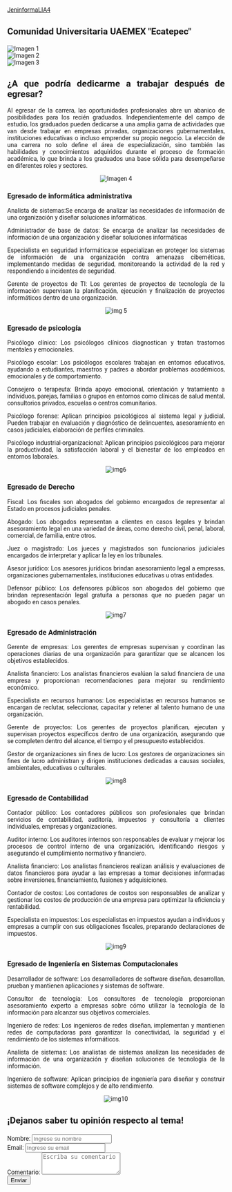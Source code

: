 <!DOCTYPE html>
<html lang="es">
<head>
    <meta charset="UTF-8">
    <meta name="viewport" content="width=device-width, initial-scale=1.0">
    <title>UAEMEX</title>
    <!-- Enlace a Google Fonts -->
    <link href="https://fonts.googleapis.com/css2?family=Roboto:wght@400;700&display=swap" rel="stylesheet">
    <!-- Enlace a Bootstrap CSS -->
    <link href="https://stackpath.bootstrapcdn.com/bootstrap/4.5.2/css/bootstrap.min.css" rel="stylesheet">
    <style>
        /* Estilo personalizado */
        body {
            font-family: 'Roboto', sans-serif;
            padding-top: 50px;
        } 
        .section-title {
            margin-top: 30px;
            margin-bottom: 20px;
        }
    </style>
</head>
<body>
<!-- Barra de navegación -->
<nav class="navbar navbar-expand-lg navbar-dark bg-dark fixed-top">
    <a class="navbar-brand" href="#">JeninformaLIA4</a>
</nav>

<!-- Sección de Imágenes -->
<div class="container mt-9">
    <h2 class="section-title">Comunidad Universitaria UAEMEX "Ecatepec"</h2>
    <div class="row">
        <div class="col-md-3">
            <img src="/imagenes/5.png" class="img-fluid" alt="Imagen 1">
        </div>
        <div class="col-md-3">
            <img src="https://image.freepik.com/vector-gratis/gente-plana-haciendo-preguntas-ilustracion_23-2148910626.jpg" class="img-fluid" alt="Imagen 2">
        </div>
        <div class="col-md-3">
            <img src="/imagenes/4.png" class="img-fluid" alt="Imagen 3">
        </div>
    </div>
</div>
 <!-- Sección de Información -->
 <div class="container mt-5" align="justify">
    <h2>¿A que podría dedicarme a trabajar después de egresar?</h2>
 <p>Al egresar de la carrera, las oportunidades profesionales abre un abanico de posibilidades para los recién graduados. Independientemente del campo de estudio, los graduados pueden dedicarse a una amplia gama de actividades que van desde trabajar en empresas privadas, organizaciones gubernamentales, instituciones educativas o incluso emprender su propio negocio. La elección de una carrera no solo define el área de especialización, sino también las habilidades y conocimientos adquiridos durante el proceso de formación académica, lo que brinda a los graduados una base sólida para desempeñarse en diferentes roles y sectores.</p>
 <center><img src="/imagenes/2.jpg" class="col-md-4" alt="Imagen 4"></center>
</div>
<div class="container" align="justify">
        <h3>Egresado de informática administrativa</h3>
            <p>Analista de sistemas:Se encarga de analizar las necesidades de información de una organización y diseñar soluciones informáticas. </p>
            <p>Administrador de base de datos: Se encarga de analizar las necesidades de información de una organización y diseñar soluciones informáticas</p>
            <p>Especialista en seguridad informática:se especializan en proteger los sistemas de información de una organización contra amenazas cibernéticas, implementando medidas de seguridad, monitoreando la actividad de la red y respondiendo a incidentes de seguridad.</p>
            <p>Gerente de proyectos de TI: Los gerentes de proyectos de tecnología de la información supervisan la planificación, ejecución y finalización de proyectos informáticos dentro de una organización.</p>
            <center><img src="http://www.dicyt.com/data/74/1974.jpg" class="col-md-4" alt="img 5"></center>
<div class="container" align="justify">
    <h3>Egresado de psicología </h3>
            <p>Psicólogo clínico: Los psicólogos clínicos diagnostican y tratan trastornos mentales y emocionales.</p>
            <p>Psicólogo escolar: Los psicólogos escolares trabajan en entornos educativos, ayudando a estudiantes, maestros y padres a abordar problemas académicos, emocionales y de comportamiento.</p>
            <p>Consejero o terapeuta: Brinda apoyo emocional, orientación y tratamiento a individuos, parejas, familias o grupos en entornos como clínicas de salud mental, consultorios privados, escuelas o centros comunitarios.</p>
            <p>Psicólogo forense: Aplican principios psicológicos al sistema legal y judicial, Pueden trabajar en evaluación y diagnóstico de delincuentes, asesoramiento en casos judiciales, elaboración de perfiles criminales.</p>
            <p>Psicólogo industrial-organizacional: Aplican principios psicológicos para mejorar la productividad, la satisfacción laboral y el bienestar de los empleados en entornos laborales.</p>
    <center><img src="https://repositorio-uapa.cuaieed.unam.mx/repositorio/moodle/pluginfile.php/1739/mod_resource/content/12/Contenido/img/intro.png" class="col-md-4" alt="img6"</center>
</div>
<div class="container" align="justify">
    <h3>Egresado de Derecho </h3>
            <p>Fiscal: Los fiscales son abogados del gobierno encargados de representar al Estado en procesos judiciales penales.</p>
            <p>Abogado: Los abogados representan a clientes en casos legales y brindan asesoramiento legal en una variedad de áreas, como derecho civil, penal, laboral, comercial, de familia, entre otros.</p>
            <p>Juez o magistrado: Los jueces y magistrados son funcionarios judiciales encargados de interpretar y aplicar la ley en los tribunales.</p>
            <p>Asesor jurídico: Los asesores jurídicos brindan asesoramiento legal a empresas, organizaciones gubernamentales, instituciones educativas u otras entidades.</p>
            <p>Defensor público: Los defensores públicos son abogados del gobierno que brindan representación legal gratuita a personas que no pueden pagar un abogado en casos penales.</p>
    <center><img src="https://demiguellawyers.com/wp-content/uploads/derecho-herencia.jpg" class="col-md-4" alt="img7"</center>
</div>
<div class="container" align="justify">
    <h3>Egresado de Administración </h3>
            <p>Gerente de empresas: Los gerentes de empresas supervisan y coordinan las operaciones diarias de una organización para garantizar que se alcancen los objetivos establecidos.</p>
            <p>Analista financiero: Los analistas financieros evalúan la salud financiera de una empresa y proporcionan recomendaciones para mejorar su rendimiento económico.</p>
            <p>Especialista en recursos humanos: Los especialistas en recursos humanos se encargan de reclutar, seleccionar, capacitar y retener al talento humano de una organización.</p>
            <p>Gerente de proyectos: Los gerentes de proyectos planifican, ejecutan y supervisan proyectos específicos dentro de una organización, asegurando que se completen dentro del alcance, el tiempo y el presupuesto establecidos.</p>
            <p>Gestor de organizaciones sin fines de lucro: Los gestores de organizaciones sin fines de lucro administran y dirigen instituciones dedicadas a causas sociales, ambientales, educativas o culturales.</p>
    <center><img src="/imagenes/8.jpg" class="col-md-4" alt="img8"</center>
</div>
<div class="container" align="justify">
    <h3>Egresado de Contabilidad </h3>
            <p>Contador público: Los contadores públicos son profesionales que brindan servicios de contabilidad, auditoría, impuestos y consultoría a clientes individuales, empresas y organizaciones.</p>
            <p>Auditor interno: Los auditores internos son responsables de evaluar y mejorar los procesos de control interno de una organización, identificando riesgos y asegurando el cumplimiento normativo y financiero.</p>
            <p>Analista financiero: Los analistas financieros realizan análisis y evaluaciones de datos financieros para ayudar a las empresas a tomar decisiones informadas sobre inversiones, financiamiento, fusiones y adquisiciones.</p>
            <p>Contador de costos: Los contadores de costos son responsables de analizar y gestionar los costos de producción de una empresa para optimizar la eficiencia y rentabilidad.</p>
            <p>Especialista en impuestos: Los especialistas en impuestos ayudan a individuos y empresas a cumplir con sus obligaciones fiscales, preparando declaraciones de impuestos.</p>
    <center><img src="/imagenes/9.jpg" class="col-md-4" alt="img9"</center>
</div>
<div class="container" align="justify">
    <h3>Egresado de Ingeniería en Sistemas Computacionales </h3>
            <p>Desarrollador de software: Los desarrolladores de software diseñan, desarrollan, prueban y mantienen aplicaciones y sistemas de software.</p>
            <p>Consultor de tecnología: Los consultores de tecnología proporcionan asesoramiento experto a empresas sobre cómo utilizar la tecnología de la información para alcanzar sus objetivos comerciales.</p>
            <p>Ingeniero de redes: Los ingenieros de redes diseñan, implementan y mantienen redes de computadoras para garantizar la conectividad, la seguridad y el rendimiento de los sistemas informáticos.</p>
            <p>Analista de sistemas: Los analistas de sistemas analizan las necesidades de información de una organización y diseñan soluciones de tecnología de la información.</p>
            <p>Ingeniero de software: Aplican principios de ingeniería para diseñar y construir sistemas de software complejos y de alto rendimiento.</p>
    <center><img src="/imagenes/10.png" class="col-md-4" alt="img10"</center>
</div>
<!-- Sección de Formulario -->
<div class="container mt-5">
    <h2 class="section-title">¡Dejanos saber tu opinión respecto al tema!</h2>
    <form>
        <div class="form-group">
            <label for="nombre">Nombre:</label>
            <input type="text" class="form-control" id="nombre" placeholder="Ingrese su nombre">
        </div>
        <div class="form-group">
            <label for="email">Email:</label>
            <input type="email" class="form-control" id="email" placeholder="Ingrese su email">
        </div>
        <div class="form-group">
            <label for="comentario">Comentario:</label>
            <textarea class="form-control" id="comentario" rows="3" placeholder="Escriba su comentario"></textarea>
        </div>
        <button type="submit" class="btn btn-primary">Enviar</button>
    </form>
</div>
</body>
</html>
